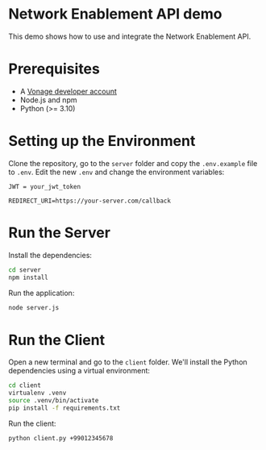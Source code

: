 # Network Enablement API demo

This demo shows how to use and integrate the Network Enablement API.

# Prerequisites

* A [Vonage developer account](https://developer.vonage.com/)
* Node.js and npm
* Python (>= 3.10)

# Setting up the Environment

Clone the repository, go to the `server` folder and copy the `.env.example` file to `.env`. Edit the new `.env` and change the environment variables:

```
JWT = your_jwt_token

REDIRECT_URI=https://your-server.com/callback
```

# Run the Server 

Install the dependencies:

```bash
cd server
npm install
```

Run the application:

```bash
node server.js
```

# Run the Client 

Open a new terminal and go to the `client` folder. We'll install the Python dependencies using a virtual environment:

```bash
cd client
virtualenv .venv
source .venv/bin/activate
pip install -f requirements.txt
```

Run the client:

```bash
python client.py +99012345678
```

